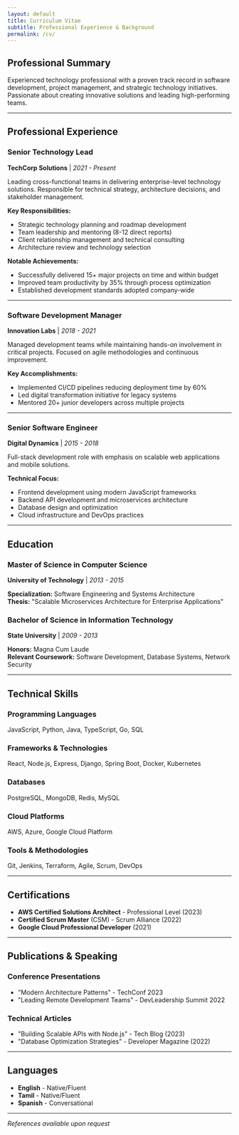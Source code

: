 ```yaml
---
layout: default
title: Curriculum Vitae
subtitle: Professional Experience & Background
permalink: /cv/
---
```


## Professional Summary

Experienced technology professional with a proven track record in software development, project management, and strategic technology initiatives. Passionate about creating innovative solutions and leading high-performing teams.

---

## Professional Experience

### Senior Technology Lead
**TechCorp Solutions** | *2021 - Present*

<div class="highlight-box">
Leading cross-functional teams in delivering enterprise-level technology solutions. Responsible for technical strategy, architecture decisions, and stakeholder management.
</div>

**Key Responsibilities:**
- Strategic technology planning and roadmap development
- Team leadership and mentoring (8-12 direct reports)
- Client relationship management and technical consulting
- Architecture review and technology selection

**Notable Achievements:**
- Successfully delivered 15+ major projects on time and within budget
- Improved team productivity by 35% through process optimization
- Established development standards adopted company-wide

---

### Software Development Manager
**Innovation Labs** | *2018 - 2021*

Managed development teams while maintaining hands-on involvement in critical projects. Focused on agile methodologies and continuous improvement.

**Key Accomplishments:**
- Implemented CI/CD pipelines reducing deployment time by 60%
- Led digital transformation initiative for legacy systems
- Mentored 20+ junior developers across multiple projects

---

### Senior Software Engineer
**Digital Dynamics** | *2015 - 2018*

Full-stack development role with emphasis on scalable web applications and mobile solutions.

**Technical Focus:**
- Frontend development using modern JavaScript frameworks
- Backend API development and microservices architecture
- Database design and optimization
- Cloud infrastructure and DevOps practices

---

## Education

### Master of Science in Computer Science
**University of Technology** | *2013 - 2015*

**Specialization:** Software Engineering and Systems Architecture  
**Thesis:** "Scalable Microservices Architecture for Enterprise Applications"

### Bachelor of Science in Information Technology
**State University** | *2009 - 2013*

**Honors:** Magna Cum Laude  
**Relevant Coursework:** Software Development, Database Systems, Network Security

---

## Technical Skills

### Programming Languages
JavaScript, Python, Java, TypeScript, Go, SQL

### Frameworks & Technologies
React, Node.js, Express, Django, Spring Boot, Docker, Kubernetes

### Databases
PostgreSQL, MongoDB, Redis, MySQL

### Cloud Platforms
AWS, Azure, Google Cloud Platform

### Tools & Methodologies
Git, Jenkins, Terraform, Agile, Scrum, DevOps

---

## Certifications

- **AWS Certified Solutions Architect** - Professional Level (2023)
- **Certified Scrum Master** (CSM) - Scrum Alliance (2022)
- **Google Cloud Professional Developer** (2021)

---

## Publications & Speaking

### Conference Presentations
- "Modern Architecture Patterns" - TechConf 2023
- "Leading Remote Development Teams" - DevLeadership Summit 2022

### Technical Articles
- "Building Scalable APIs with Node.js" - Tech Blog (2023)
- "Database Optimization Strategies" - Developer Magazine (2022)

---

## Languages

- **English** - Native/Fluent
- **Tamil** - Native/Fluent
- **Spanish** - Conversational

---

*References available upon request*